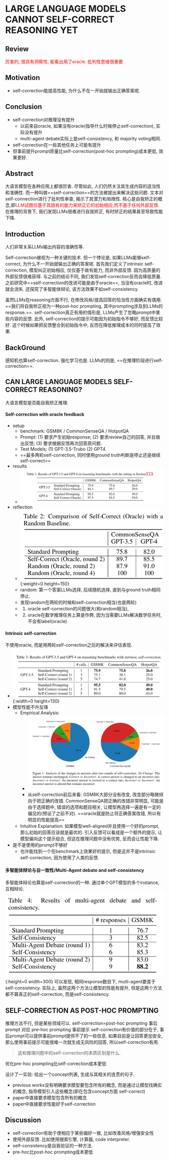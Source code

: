 # LARGE LANGUAGE MODELS CANNOT SELF-CORRECT REASONING YET

## Review
<font color='red'>厉害的, 很具有洞察性, 能看出用了oracle. 批判性思维很重要</font>

## Motivation
- self-correction能提高性能, 为什么不在一开始就输出正确答案呢.
## Conclusion
- self-correction对推理没有提升
  - 以前来自oracle, 如果没有oracle(指导什么时候停止self-correction), 实际没有提升
  - multi-agent debate实际上是self-consistency, 和 majority voting相同.
- self-correction在一些其他任务上可能有提升
- 但事前提升prompt质量比self-correction(post-hoc prompting)成本更低, 效果更好.

## Abstract
大语言模型在各种应用上都很厉害. 尽管如此, 人们仍然关注其生成内容的适当性和准确性. 而一种叫做==self-correction==的方法被提出来解决这些问题. 
文本对self-connection进行了批判性审查, 揭示了其潜力和局限性. 核心是自我矫正的概念,即<font color='red'>LLM试图仅基于其固有的能力来矫正它的初始相应,而不基于任何外部反馈</font>. 
在推理的背景下, 我们发现LLMs很难进行自我矫正, 有时矫正的结果甚至导致性能下降.

## Introduction
人们非常关系LLMs输出内容的准确性等.

Self-correction被视为一种关键的技术. 但一个悖论是, 如果LLMs能够self-correct, 为什么不一开始就输出正确的答案呢. 
首先我们定义了intrinsic self-correction, 模型纠正初始相应, 仅仅基于故有能力, 而非外部反馈. 因为高质量的外部反馈很难获得.
与之前的结论不同, 我们发现self-correction反而会降低质量. 之前研究中==self-correction的改进可能是由于oracle==, 当没有oracle时, 改进就会消失. 
还探究了多智能体辩论, 该方法效果不如self-consistency. 

虽然LLMs在reasoning方面不行, 在修改风格/提高回答的恰当性方面确实有偶用. ==我们将自我矫正视为一种post-hoc prompting, 其中prompting涉及到LLMs的response.==. self-correction真正有用的情形是, LLMs产生了忽略prompt中某些内容的反馈. 此外, self-correction的提示可能因为初始指令不够好, 而反馈比较好. 这个时候如果把反馈整合到初始指令中, 反而在降低推理成本的同时提高了效果.

## BackGround
感知机也算self-correction.
强化学习也是. 
LLMs的则是, ==在推理阶段进行self-correction==. 


## CAN LARGE LANGUAGE MODELS SELF-CORRECT REASONING?
大语言模型是否能自我矫正推理.

#### Self-correction with oracle feedback
- setup
  - benchmark: GSM8K / CommonSenseQA / HotpotQA
  - Prompt: (1) 要求产生初始response; (2) 要求review自己的回答, 并且做出反馈; (3) 要求根据反馈再次回答原问题.
  - Test Models: (1) GPT-3.5-Trubo (2) GPT4
  - ==最多两轮self-correction, 同时使用ground truth判断是停止还是继续self-correct==
- results
  - ![Alt text](src/image.png)
- reflection
  - ![Alt text](src/image-1.png){:weight=0 height=150}
  - random: 第一个答案LLMs选择, 后续随机选择, 直到与ground truth相同停止.
  - 发现random在两轮的时候和self-correction相当(也是两轮)
  - 1. oracle self-correction的问题很大(和random相当), 
  - 2. oracle在数学推理任务上算是作弊, 因为当需要LLMs解决数学任务时, 不会有label(oracle)

#### Intrinsic self-correction
不使用oracle, 而是用两轮self-correction之后的解决来评估表现.
- ![Alt text](src/image-2.png){:width=0 height=130}
- 模型性能不升反降
  - Empirical Analysis: 
    - ![Alt text](src/image-3.png)
    - 从self-correction前后来看: GSM8K大部分没有改变, 改变部分略微倾向于把正确的改错. CommonSenseQA把正确的改错非常明显, 可能是由于选择题中, 错误的选项和题目相关, 让模型再选择一遍是有一定的偏见的(预设了之前不对). ==oracle就是防止将正确答案改错, 所以有明显的性能提高==
  - Intuitive Explanation: 如果模型well-aligned并且使用一个好的prompt, 那么初始的回答应该就是最优的. 引入反馈可以看成是一个额外的提示, 让模型偏向这个提示组合, 但这在推理问题中没有优势, 反而会让性能下降.
- 是不是使用的prompt不够好
  - 也许能找到一个在benchmark上效果好的提示, 但是这并不是intrinsic self-correction, 因为使用了人类的反馈.

#### 多智能体辩论与自一致性/Multi-Agent debate and self-consistency
多智能体辩论也算是self-correction的一种. 通过单个GPT模型的多个instance, 互相辩论. 
![Alt text](src/image-4.png){:height=0 width=300}
可以发现, 相同response数目下, mutli-agent要差于self-consistency.
实际上, 虽然这两个方法让模型的性能有提升, 但是这两个方法都不算真正的self-correction, 而是self-consistency. 

## SELF-CORRECTION AS POST-HOC PROMPTING
推理方法不行, 但是某些领域可以.
self-correction=post-hoc prompting 事后prompt
对应 pre-hoc prompting 事前提示
self-correction有价值的部分在于, 事后prompt可以提供事前prompt提供不了的一些信息. 
如果目前是让回答更加安全, 那么使用事前提示可能很难一次就生成无风险的回答, 所以self-correction有用.
> 这和推理问题中的self-correction的本质区别是什么.

优化pre-hoc prompting比self-correction成本更低

设计了一实验: 给出一个concept列表, 生成与其相关的连贯的句子.
- previous works没有明确要求模型要包含所有的概念, 而是通过让模型找确实的概念, 指导模型引入这些概念(即在包含concept方面 self-correct)
- paper中直接要求模型包含所有的概念
- paper中直接要求性能好于self-correction

## Discussion
- self-correction有助于使相应于某些偏好一致, 比如改善风格/增强安全性
- 使用外部反馈. 比如使用搜索引擎, 计算器, code interpreter.
- self-consistency是自我验证的一种方法.
- pre-hoc比post-hoc prompting成本更低